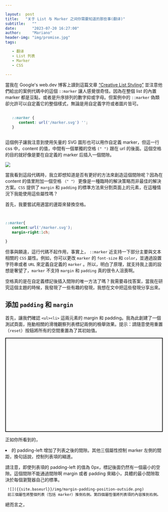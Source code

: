 ```yaml
---

layout:  post
title:   "关于 List 与 Marker 之间你需要知道的那些事(翻译)"
subtitle:   ""
date:       "2023-07-20 16:27:00"
author:     "Mariano"
header-img: "img/promise.jpg"
tags:  

   - 翻译
   - List 列表
   - Marker
   - CSS
 
---
```

  
  
   當我在 Google's web.dev 博客上讀到這篇文章 [“Creative List Styling”](https://web.dev/creative-list-styling/) 並注意他們給出的案例代碼中的這個 `::marker` 讓人感覺很奇怪。因為在整個 list 的內置 marker 都是豆點，或者是升序排列的數字抑或字母。但案例中的 `::marker` 偽類卻允許可以自定義它的整個樣式，無論是用自定義字符或者圖片皆可。

   ```css  
      
      ::marker {
         content: url('/marker.svg') '';
      }
         

   ```  
     
   這個例子讓我注意到使用矢量的 SVG 圖形也可以用作自定義 marker，但這一行 css 中，content 的值，中間有一個單獨的空格 `(" ")` 跟在 url 的後面。這個空格的目的就好像是要在自定義的 marker 后插入一個間隙。    
     
   ![]({{site.baseurl}}/img/svg-marker-and-space.png)   
     
     
   當我看到這段代碼時，我立即想知道是否有更好的方法來創造這個間隙呢？因為在 content 的值里附加一個空格 `（" "）` 更像是一種臨時的解決策略而非最佳的解決方案。`CSS` 提供了 `margin` 和 `padding` 的標準方法來分割頁面上的元素，在這種情況下我能使用這些屬性嗎？

   首先，我要嘗試用適當的邊距來替換空格。  
     
   ```css  
     
       
   ::marker{
      content:url('/marker.svg');
      margin-right:1ch;

   }
   
   ```  
     
   但事與願違，這行代碼不起作用，事實上， `::marker` 近支持一下部分主要與文本相關的 `CSS` 屬性。例如，你可以更改 `marker` 的 `font-size` 和 `color`，並通過設置字符串或者 `URL` 來定義自定義的 `marker` 。所以，明白了原理，就支持我上面的設想是奢望了，`marker` 不支持 `margin` 和 `padding` 真的很令人沮喪啊。  
     
   空格真的是在自定義標記後插入間隙的唯一方法了嗎？我需要尋找答案，當我在研究這個主題的時候，我發現了一些有趣的發現，我想在文中把這些發現分享出來。  
     
     
  
  ## 添加 `padding` 和  `margin`  
    
     
   首先，讓我們確認 `<ul><li>` 這兩元素的 margin 和 padding。我為此創建了一個測試頁面，拖動相關的滑塊觀察列表標記兩側的檢舉效果。提示：請隨意使用重置（`reset`）按鈕將所有的空間重置為了其初始值。   
     
   <p class="codepen" data-height="300" data-default-tab="html,result" data-slug-hash="NWELyRO" data-user="Mariano_M" style="height: 300px; box-sizing: border-box; display: flex; align-items: center; justify-content: center; border: 2px solid; margin: 1em 0; padding: 1em;">
   </p>
   <script async src="https://cpwebassets.codepen.io/assets/embed/ei.js"></script>  
     
     
   正如你所看到的，<li> 的 padding-left 增加了列表之後的間隙。其他三個屬性控制 marker 左側的間距，換句話說，控制列表項的縮進。  
     
   請注意，即使列表項的 padding-left 的值為 0px，標記後面仍然有一個最小的空隙。這個間隙不能通過間隙啊 margin 或者 padding 來縮小，具體的最小間隙取決於每個瀏覽器自己的標準。  

       
   ```
    ![]({{site.baseurl}}/img/margin-padding-position-outside.png)
    前三個屬性將整個列表（包括 marker）推倒右側。第四個屬性僅將列表項的內容推到右側。
   ```   
   總而言之，  

       
     
     
   